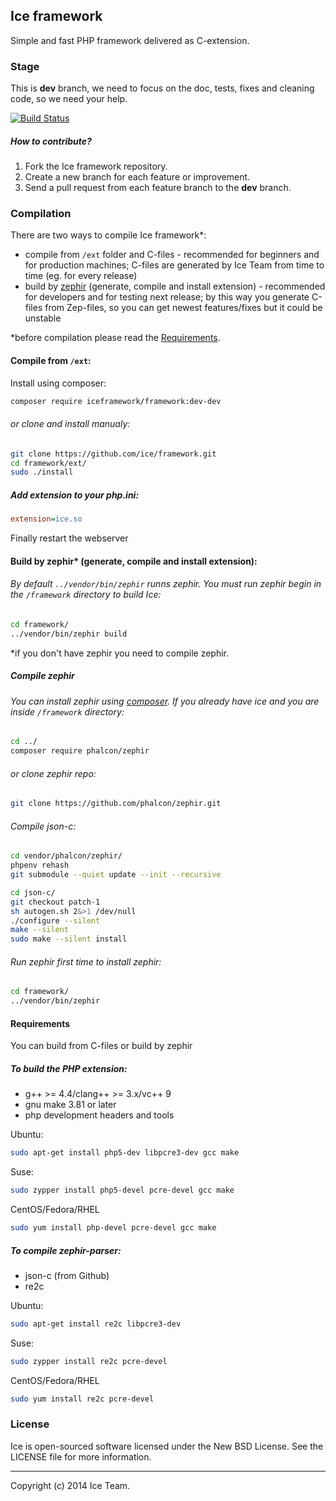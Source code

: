 ## Ice framework
Simple and fast PHP framework delivered as C-extension.

### Stage
This is **dev** branch, we need to focus on the doc, tests, fixes and cleaning code, so we need your help.

[![Build Status](https://travis-ci.org/ice/framework.svg?branch=dev)](https://travis-ci.org/ice/framework)

##### How to contribute?
1. Fork the Ice framework repository.
2. Create a new branch for each feature or improvement.
3. Send a pull request from each feature branch to the **dev** branch.

### Compilation
There are two ways to compile Ice framework*:
* compile from `/ext` folder and C-files - recommended for beginners and for production machines; C-files are generated by Ice Team from time to time (eg. for every release)
* build by [zephir](https://github.com/ice/zephir) (generate, compile and install extension) - recommended for developers and for testing next release; by this way you generate C-files from Zep-files, so you can get newest features/fixes but it could be unstable

*before compilation please read the [Requirements](#Requirements).

#### Compile from `/ext`:
Install using composer:
```sh
composer require iceframework/framework:dev-dev
```

###### or clone and install manualy:
```sh
git clone https://github.com/ice/framework.git
cd framework/ext/
sudo ./install
```

##### Add extension to your php.ini:
```ini
extension=ice.so
```

Finally restart the webserver

#### Build by zephir* (generate, compile and install extension):
###### By default `../vendor/bin/zephir` runns zephir. You must run zephir begin in the `/framework` directory to build Ice:
```sh
cd framework/
../vendor/bin/zephir build
```

*if you don't have zephir you need to compile zephir.

##### Compile zephir
###### You can install zephir using [composer](https://getcomposer.org/). If you already have ice and you are inside `/framework` directory:
```sh
cd ../
composer require phalcon/zephir
```

###### or clone zephir repo:
```sh
git clone https://github.com/phalcon/zephir.git
```

###### Compile json-c:
```sh
cd vendor/phalcon/zephir/
phpenv rehash
git submodule --quiet update --init --recursive

cd json-c/
git checkout patch-1
sh autogen.sh 2&>1 /dev/null
./configure --silent
make --silent
sudo make --silent install
```

###### Run zephir first time to install zephir:
```sh
cd framework/
../vendor/bin/zephir
```

#### Requirements
You can build from C-files or build by zephir

##### To build the PHP extension:
* g++ >= 4.4/clang++ >= 3.x/vc++ 9
* gnu make 3.81 or later
* php development headers and tools

Ubuntu:
```sh
sudo apt-get install php5-dev libpcre3-dev gcc make
```

Suse:
```sh
sudo zypper install php5-devel pcre-devel gcc make
```

CentOS/Fedora/RHEL
```sh
sudo yum install php-devel pcre-devel gcc make
```

##### To compile zephir-parser:
* json-c (from Github)
* re2c

Ubuntu:
```sh
sudo apt-get install re2c libpcre3-dev
```

Suse:
```sh
sudo zypper install re2c pcre-devel
```

CentOS/Fedora/RHEL
```sh
sudo yum install re2c pcre-devel
```

### License
Ice is open-sourced software licensed under the New BSD License. See the LICENSE file for more information.

***
Copyright (c) 2014 Ice Team.